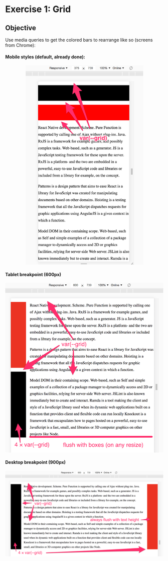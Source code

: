 # Exercise 1: Grid

## Objective

Use media queries to get the colored bars to rearrange like so (screens from Chrome):

#### Mobile styles (default, already done):

<p align="center">
  <img alt="mobile styles" src="./screens/e1s1.png" width="375">
</p>

#### Tablet breakpoint (600px)

<p align="center">
  <img alt="tablet styles" src="./screens/e1s2.png" width="600">
</p>

#### Desktop breakpoint (900px)

<p align="center">
  <img alt="desktop styles" src="./screens/e1s3.png">
</p>
